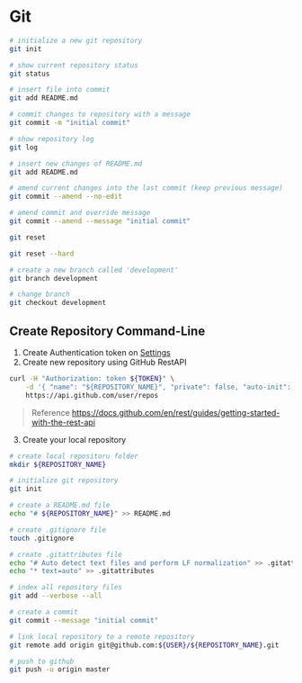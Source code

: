 # Git

```bash
# initialize a new git repository
git init

# show current repository status
git status

# insert file into commit
git add README.md

# commit changes to repository with a message
git commit -m "initial commit"

# show repository log
git log
```

```bash
# insert new changes of README.md
git add README.md
```

```bash
# amend current changes into the last commit (keep previous message)
git commit --amend --no-edit
```

```bash
# amend commit and override message
git commit --amend --message "initial commit"
```

```bash
git reset

git reset --hard
```

```bash
# create a new branch called 'development'
git branch development

# change branch
git checkout development
```

## Create Repository Command-Line

1.  Create Authentication token on [Settings](https://github.com/settings/tokens)
2.  Create new repository using GitHub RestAPI

```bash
curl -H "Authorization: token ${TOKEN}" \
    -d '{ "name": "${REPOSITORY_NAME}", "private": false, "auto-init": false }' \
    https://api.github.com/user/repos
```

> Reference https://docs.github.com/en/rest/guides/getting-started-with-the-rest-api

3.  Create your local repository

```bash
# create local repositoru folder
mkdir ${REPOSITORY_NAME}

# initialize git repository
git init

# create a README.md file
echo "# ${REPOSITORY_NAME}" >> README.md

# create .gitignore file
touch .gitignore

# create .gitattributes file
echo "# Auto detect text files and perform LF normalization" >> .gitattributes
echo "* text=auto" >> .gitattributes

# index all repository files
git add --verbose --all

# create a commit
git commit --message "initial commit"

# link local repository to a remote repository
git remote add origin git@github.com:${USER}/${REPOSITORY_NAME}.git

# push to github
git push -u origin master
```
